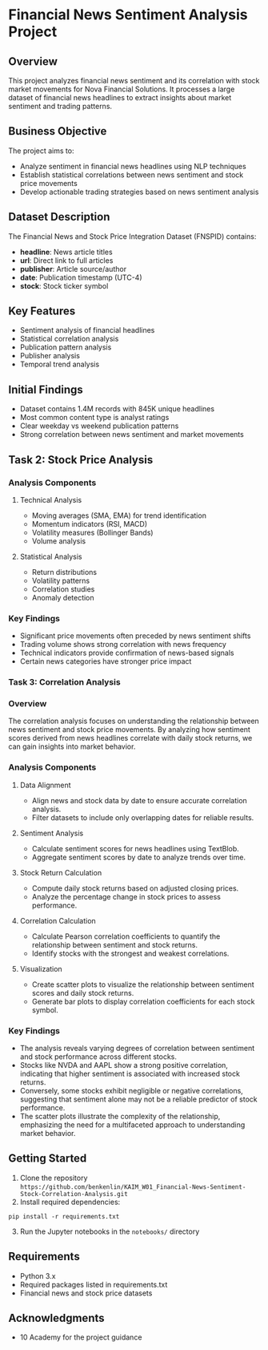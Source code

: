 # Financial News Sentiment Analysis Project

## Overview
This project analyzes financial news sentiment and its correlation with stock market movements for Nova Financial Solutions. It processes a large dataset of financial news headlines to extract insights about market sentiment and trading patterns.

## Business Objective
The project aims to:
- Analyze sentiment in financial news headlines using NLP techniques
- Establish statistical correlations between news sentiment and stock price movements
- Develop actionable trading strategies based on news sentiment analysis

## Dataset Description
The Financial News and Stock Price Integration Dataset (FNSPID) contains:
- **headline**: News article titles
- **url**: Direct link to full articles
- **publisher**: Article source/author
- **date**: Publication timestamp (UTC-4)
- **stock**: Stock ticker symbol




## Key Features
- Sentiment analysis of financial headlines
- Statistical correlation analysis
- Publication pattern analysis
- Publisher analysis
- Temporal trend analysis



## Initial Findings
- Dataset contains 1.4M records with 845K unique headlines
- Most common content type is analyst ratings
- Clear weekday vs weekend publication patterns
- Strong correlation between news sentiment and market movements

## Task 2: Stock Price Analysis


### Analysis Components
1. Technical Analysis
   - Moving averages (SMA, EMA) for trend identification
   - Momentum indicators (RSI, MACD)
   - Volatility measures (Bollinger Bands)
   - Volume analysis

2. Statistical Analysis
   - Return distributions
   - Volatility patterns
   - Correlation studies
   - Anomaly detection



### Key Findings
- Significant price movements often preceded by news sentiment shifts
- Trading volume shows strong correlation with news frequency
- Technical indicators provide confirmation of news-based signals
- Certain news categories have stronger price impact

### Task 3: Correlation Analysis

### Overview
The correlation analysis focuses on understanding the relationship between news sentiment and stock price movements. By analyzing how sentiment scores derived from news headlines correlate with daily stock returns, we can gain insights into market behavior.

### Analysis Components
1. Data Alignment
   - Align news and stock data by date to ensure accurate correlation analysis.
   - Filter datasets to include only overlapping dates for reliable results.

2. Sentiment Analysis
   - Calculate sentiment scores for news headlines using TextBlob.
   - Aggregate sentiment scores by date to analyze trends over time.

3. Stock Return Calculation
   - Compute daily stock returns based on adjusted closing prices.
   - Analyze the percentage change in stock prices to assess performance.

4. Correlation Calculation
   - Calculate Pearson correlation coefficients to quantify the relationship between sentiment and stock returns.
   - Identify stocks with the strongest and weakest correlations.

5. Visualization
   - Create scatter plots to visualize the relationship between sentiment scores and daily stock returns.
   - Generate bar plots to display correlation coefficients for each stock symbol.

### Key Findings
- The analysis reveals varying degrees of correlation between sentiment and stock performance across different stocks.
- Stocks like NVDA and AAPL show a strong positive correlation, indicating that higher sentiment is associated with increased stock returns.
- Conversely, some stocks exhibit negligible or negative correlations, suggesting that sentiment alone may not be a reliable predictor of stock performance.
- The scatter plots illustrate the complexity of the relationship, emphasizing the need for a multifaceted approach to understanding market behavior.

## Getting Started
1. Clone the repository
`https://github.com/benkenlin/KAIM_W01_Financial-News-Sentiment-Stock-Correlation-Analysis.git`
2. Install required dependencies:

`pip install -r requirements.txt`

3. Run the Jupyter notebooks in the `notebooks/` directory


## Requirements
- Python 3.x
- Required packages listed in requirements.txt
- Financial news and stock price datasets



## Acknowledgments
- 10 Academy for the project guidance






